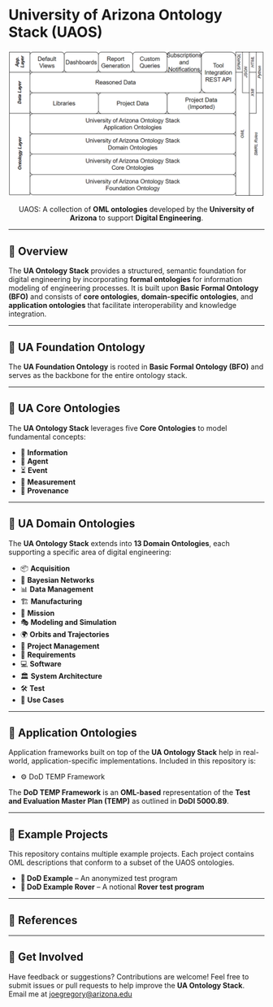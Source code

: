 # University of Arizona Ontology Stack (UAOS) 

<p align="center">
  <img src="UAOS.png" alt="Rover System Dashboard" width="600">
</p>

<p align="center">UAOS: A collection of <b>OML ontologies</b> developed by the <b>University of Arizona</b> to support <b>Digital Engineering</b>. </p>

 

---

## 🔹 Overview  

The **UA Ontology Stack** provides a structured, semantic foundation for digital engineering by incorporating **formal ontologies** for information modeling of engineering processes. It is built upon **Basic Formal Ontology (BFO)** and consists of **core ontologies**, **domain-specific ontologies**, and **application ontologies** that facilitate interoperability and knowledge integration.  

---

## 🔹 UA Foundation Ontology  

The **UA Foundation Ontology** is rooted in **Basic Formal Ontology (BFO)** and serves as the backbone for the entire ontology stack.  

---

## 🔹 UA Core Ontologies  

The **UA Ontology Stack** leverages five **Core Ontologies** to model fundamental concepts:  

- 📄 **Information**  
- 👤 **Agent**  
- ⏳ **Event**  
- 📏 **Measurement**  
- 🔗 **Provenance**  



---

## 🔹 UA Domain Ontologies  

The **UA Ontology Stack** extends into **13 Domain Ontologies**, each supporting a specific area of digital engineering:  

- 📦 **Acquisition**
- 🔗 **Bayesian Networks**
- 📊 **Data Management**  
- 🏗️ **Manufacturing**  
- 🚀 **Mission**  
- 🎭 **Modeling and Simulation**
- 🌍 **Orbits and Trajectories**  
- 📅 **Project Management**  
- 📜 **Requirements**  
- 💻 **Software**  
- 🏛️ **System Architecture**  
- 🛠️ **Test**
- 📖 **Use Cases** 


---

## 🔹 Application Ontologies  

Application frameworks built on top of the **UA Ontology Stack** help in real-world, application-specific implementations. Included in this repository is:  

- ⚙️ DoD TEMP Framework  

The **DoD TEMP Framework** is an **OML-based** representation of the **Test and Evaluation Master Plan (TEMP)** as outlined in **DoDI 5000.89**.  

---

## 🔹 Example Projects

This repository contains multiple example projects. Each project contains OML descriptions that conform to a subset of the UAOS ontologies. 

- **📌 DoD Example** – An anonymized test program  
- **🚀 DoD Example Rover** – A notional **Rover test program**  

---

## 🔹 References

---

## 🔹 Get Involved  

Have feedback or suggestions? Contributions are welcome! Feel free to submit issues or pull requests to help improve the **UA Ontology Stack**.  
Email me at joegregory@arizona.edu
